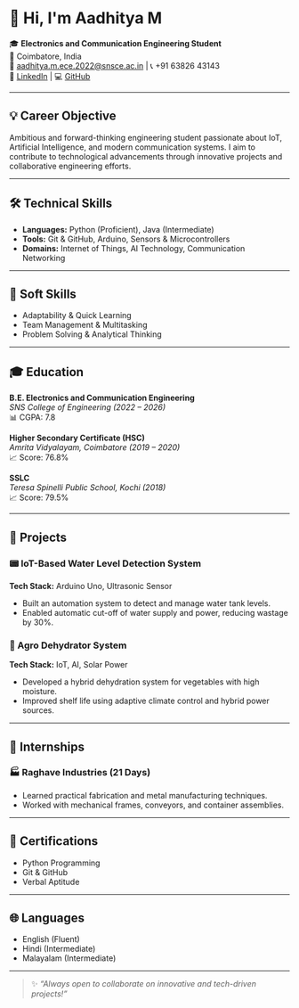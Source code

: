 # 👋 Hi, I'm Aadhitya M

🎓 **Electronics and Communication Engineering Student**  
📍 Coimbatore, India  
📧 aadhitya.m.ece.2022@snsce.ac.in | 📞 +91 63826 43143  
🔗 [LinkedIn](https://www.linkedin.com/in/aadhitya-m-sns) | 💻 [GitHub](https://github.com/aadhiii2529)

---

## 💡 Career Objective
Ambitious and forward-thinking engineering student passionate about IoT, Artificial Intelligence, and modern communication systems. I aim to contribute to technological advancements through innovative projects and collaborative engineering efforts.

---

## 🛠️ Technical Skills

- **Languages:** Python (Proficient), Java (Intermediate)
- **Tools:** Git & GitHub, Arduino, Sensors & Microcontrollers
- **Domains:** Internet of Things, AI Technology, Communication Networking

---

## 🤝 Soft Skills

- Adaptability & Quick Learning  
- Team Management & Multitasking  
- Problem Solving & Analytical Thinking  

---

## 🎓 Education

**B.E. Electronics and Communication Engineering**  
_SNS College of Engineering (2022 – 2026)_  
📊 CGPA: 7.8

**Higher Secondary Certificate (HSC)**  
_Amrita Vidyalayam, Coimbatore (2019 – 2020)_  
📈 Score: 76.8%

**SSLC**  
_Teresa Spinelli Public School, Kochi (2018)_  
📈 Score: 79.5%

---

## 🔬 Projects

### 📟 IoT-Based Water Level Detection System  
**Tech Stack:** Arduino Uno, Ultrasonic Sensor  
- Built an automation system to detect and manage water tank levels.
- Enabled automatic cut-off of water supply and power, reducing wastage by 30%.

### 🌿 Agro Dehydrator System  
**Tech Stack:** IoT, AI, Solar Power  
- Developed a hybrid dehydration system for vegetables with high moisture.
- Improved shelf life using adaptive climate control and hybrid power sources.

---

## 🧪 Internships

### 🏭 Raghave Industries (21 Days)  
- Learned practical fabrication and metal manufacturing techniques.
- Worked with mechanical frames, conveyors, and container assemblies.

---

## 📜 Certifications

- Python Programming  
- Git & GitHub  
- Verbal Aptitude  

---

## 🌐 Languages

- English (Fluent)  
- Hindi (Intermediate)  
- Malayalam (Intermediate)

---

> ✨ _“Always open to collaborate on innovative and tech-driven projects!”_
